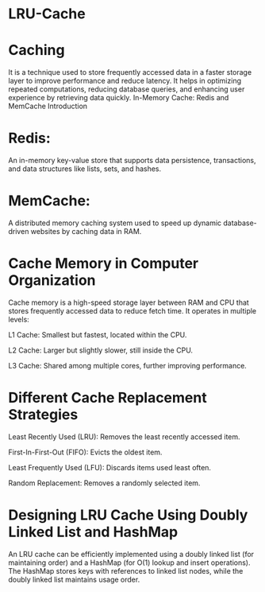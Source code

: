 # LRU-Cache
# Caching 
It is a technique used to store frequently accessed data in a faster storage layer to improve performance and reduce latency. It helps in optimizing repeated computations, reducing database queries, and enhancing user experience by retrieving data quickly.
In-Memory Cache: Redis and MemCache Introduction

# Redis: 
An in-memory key-value store that supports data persistence, transactions, and data structures like lists, sets, and hashes.

# MemCache: 
A distributed memory caching system used to speed up dynamic database-driven websites by caching data in RAM.

# Cache Memory in Computer Organization

Cache memory is a high-speed storage layer between RAM and CPU that stores frequently accessed data to reduce fetch time. It operates in multiple levels:

L1 Cache: Smallest but fastest, located within the CPU.

L2 Cache: Larger but slightly slower, still inside the CPU.

L3 Cache: Shared among multiple cores, further improving performance.

# Different Cache Replacement Strategies

Least Recently Used (LRU): Removes the least recently accessed item.

First-In-First-Out (FIFO): Evicts the oldest item.

Least Frequently Used (LFU): Discards items used least often.

Random Replacement: Removes a randomly selected item.

# Designing LRU Cache Using Doubly Linked List and HashMap

An LRU cache can be efficiently implemented using a doubly linked list (for maintaining order) and a HashMap (for O(1) lookup and insert operations). The HashMap stores keys with references to linked list nodes, while the doubly linked list maintains usage order.
